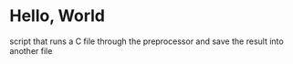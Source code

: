 # Hello, World
script that runs a C file through the preprocessor and save the result into another file

